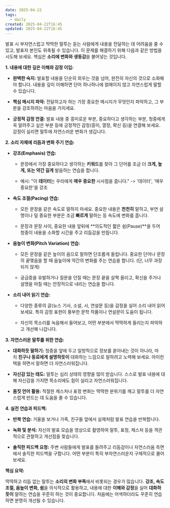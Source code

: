 ```yaml
---
date: 2025-04-22
tags:
  - daily
created: 2025-04-22T16:45
updated: 2025-04-22T16:45
---
```

발표 시 부자연스럽고 딱딱한 말투는 듣는 사람에게 내용을 전달하는 데 어려움을 줄 수 있고, 발표자 본인도 위축될 수 있습니다. 이 문제를 해결하기 위해 다음과 같은 방법을 시도해 보세요. 핵심은 **소리에 변화와 생동감**을 불어넣는 것입니다.

**1. 내용에 대한 깊은 이해와 감정 이입:**

- **완벽한 숙지:** 발표할 내용을 단순히 외우는 것을 넘어, 완전히 자신의 것으로 소화해야 합니다. 내용을 깊이 이해하면 단어 하나하나에 얽매이지 않고 자연스럽게 말할 수 있습니다.
    
- **핵심 메시지 파악:** 전달하고자 하는 가장 중요한 메시지가 무엇인지 파악하고, 그 부분을 강조하려는 마음을 가지세요.
    
- **긍정적 감정 연결:** 발표 내용 중 흥미로운 부분, 중요하다고 생각하는 부분, 청중에게 꼭 알려주고 싶은 부분 등에 긍정적인 감정(흥미, 열정, 확신 등)을 연결해 보세요. 감정이 실리면 말투에 자연스러운 변화가 생깁니다.
    

**2. 소리 자체에 리듬과 변화 주기 연습:**

- **강조(Emphasis) 연습:**
    
    - 문장에서 가장 중요하다고 생각하는 **키워드**를 찾아 그 단어를 조금 더 **크게, 높게, 또는 약간 길게** 발음하는 연습을 합니다.
        
    - 예시: "이 **데이터**는 우리에게 **매우 중요한** 시사점을 줍니다." -> '데이터', '매우 중요한'을 강조
        
- **속도 조절(Pacing) 연습:**
    
    - 모든 문장을 같은 속도로 말하지 마세요. 중요한 내용은 **천천히** 말하고, 부연 설명이나 덜 중요한 부분은 조금 **빠르게** 말하는 등 속도에 변화를 줍니다.
        
    - 문장과 문장 사이, 중요한 내용 앞뒤에 **의도적인 짧은 쉼(Pause)**을 두어 청중이 내용을 소화할 시간을 주고 리듬감을 만듭니다.
        
- **음높이 변화(Pitch Variation) 연습:**
    
    - 모든 문장을 같은 높이의 음으로 말하면 단조롭게 들립니다. 중요한 단어나 문장의 끝맺음을 할 때 음높이에 약간의 변화를 주는 연습을 합니다. (단, 너무 과장되지 않게)
        
    - 궁금증을 유발하거나 질문을 던질 때는 문장 끝을 살짝 올리고, 확신을 주거나 설명을 마칠 때는 안정적으로 내리는 연습을 합니다.
        
- **소리 내어 읽기 연습:**
    
    - 다양한 종류의 글(뉴스 기사, 소설, 시, 연설문 등)을 감정을 실어 소리 내어 읽어보세요. 특히 감정 표현이 풍부한 문학 작품이나 연설문이 도움이 됩니다.
        
    - 자신의 목소리를 녹음해서 들어보고, 어떤 부분에서 딱딱하게 들리는지 파악하고 개선해 나갑니다.
        

**3. 자연스러운 말투를 위한 연습:**

- **대화하듯 말하기:** 청중을 앞에 두고 일방적으로 정보를 쏟아내는 것이 아니라, 마치 **친구나 동료에게 설명하듯이** 대화하는 느낌으로 말하려고 노력해 보세요. 아이컨택을 하면서 말하면 더 자연스러워집니다.
    
- **자신감 있는 태도:** 말투는 심리 상태의 영향을 많이 받습니다. 스스로 발표 내용에 대해 자신감을 가지면 목소리에도 힘이 실리고 자연스러워집니다.
    
- **몸짓 언어 활용:** 적절한 제스처나 표정 변화는 딱딱한 분위기를 깨고 말투를 더 자연스럽게 만드는 데 도움을 줄 수 있습니다.
    

**4. 실전 연습과 피드백:**

- **반복 연습:** 거울을 보거나 가족, 친구들 앞에서 실제처럼 발표 연습을 반복합니다.
    
- **녹화 및 분석:** 자신의 발표 모습을 영상으로 촬영하여 말투, 표정, 제스처 등을 객관적으로 관찰하고 개선점을 찾습니다.
    
- **솔직한 피드백 요청:** 주변 사람들에게 발표를 들려주고 리듬감이나 자연스러움 측면에서 솔직한 피드백을 구합니다. 어떤 부분이 특히 부자연스러운지 구체적으로 물어보세요.
    

**핵심 요약:**

딱딱하고 리듬 없는 말투는 **소리의 변화 부족**에서 비롯되는 경우가 많습니다. **강조, 속도 조절, 음높이 변화, 쉼**을 의식적으로 활용하고, 내용에 대한 **이해와 감정**을 실어 **대화하듯이** 말하는 연습을 꾸준히 하는 것이 중요합니다. 처음에는 어색하더라도 꾸준히 연습하면 분명히 개선될 수 있습니다.